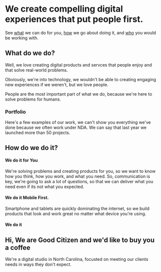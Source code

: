 # We create compelling digital experiences that put people first.

See [what](#what) we can do for you, [how](#how) we go about doing it, and [who](#who) you would be working with.

## What do we do?

Well, we love creating digital products and servces that people enjoy and that solve real-world problems. 

Obviously, we're into technology, we wouldn't be able to creating engaging new experiences if we weren't, but we love people. 

People are the most important part of what we do, because we're here to solve problems for humans.

### Portfolio

Here's a few examples of our work, we can't show you everything we've done because we often work under NDA. We can say that last year we launched more than 50 projects.


## How do we do it?

#### We do it for You
We're solving problems and creating products for you, so we want to know how you think, how you work, and what you need. So, communication is key, we're going to ask a lot of questions, so that we can deliver what you need even if its not what you expected.

#### We do it Mobile First.
Smartphone and tablets are quickly dominating the internet, so we build products that look and work great no matter what device you're using.

#### We do it 




## Hi, We are Good Citizen and we'd like to buy you a coffee 

We're a digital studio in North Carolina, focusted on meeting our clients needs in ways they don't expect.